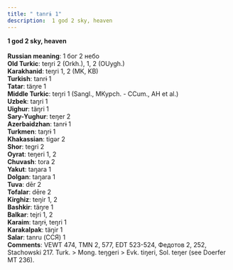 ```yaml
---
title: " tanrɨ 1"
description:  1 god 2 sky, heaven
---
```

<strong> 1 god 2 sky, heaven</strong><br><br>
<strong>Russian meaning</strong>:  1 бог 2 небо<br>
<strong>Old Turkic</strong>:  teŋri 2 (Orkh.), 1, 2 (OUygh.)<br>
<strong>Karakhanid</strong>:  teŋri 1, 2 (MK, KB)<br>
<strong>Turkish</strong>:  tanrɨ 1<br>
<strong>Tatar</strong>:  täŋre 1<br>
<strong>Middle Turkic</strong>:  teŋri 1 (Sangl., MKypch. - CCum., AH et al.)<br>
<strong>Uzbek</strong>:  taŋri 1<br>
<strong>Uighur</strong>:  täŋri 1<br>
<strong>Sary-Yughur</strong>:  teŋer 2<br>
<strong>Azerbaidzhan</strong>:  tanrɨ 1<br>
<strong>Turkmen</strong>:  taŋrɨ 1<br>
<strong>Khakassian</strong>:  tigǝr 2<br>
<strong>Shor</strong>:  tegri 2<br>
<strong>Oyrat</strong>:  teŋeri 1, 2<br>
<strong>Chuvash</strong>:  tora 2<br>
<strong>Yakut</strong>:  taŋara 1<br>
<strong>Dolgan</strong>:  taŋara 1<br>
<strong>Tuva</strong>:  dēr 2<br>
<strong>Tofalar</strong>:  dēre 2<br>
<strong>Kirghiz</strong>:  teŋir 1, 2<br>
<strong>Bashkir</strong>:  täŋre 1<br>
<strong>Balkar</strong>:  tejri 1, 2<br>
<strong>Karaim</strong>:  taŋrɨ, teŋri 1<br>
<strong>Karakalpak</strong>:  täŋir 1<br>
<strong>Salar</strong>:  tanru (ССЯ) 1<br>
<strong>Comments</strong>:  VEWT 474, TMN 2, 577, EDT 523-524, Федотов 2, 252, Stachowski 217. Turk. > Mong. teŋgeri > Evk. tiŋeri, Sol. teŋer (see Doerfer MT 236).<br>


